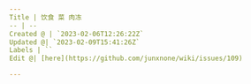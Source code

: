 ```yaml
---
Title | 饮食 菜 肉冻
-- | --
Created @ | `2023-02-06T12:26:22Z`
Updated @| `2023-02-09T15:41:26Z`
Labels | ``
Edit @| [here](https://github.com/junxnone/wiki/issues/109)

---
```


